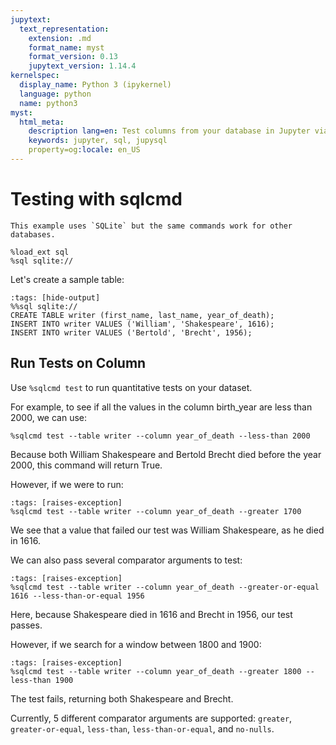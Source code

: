 ```yaml
---
jupytext:
  text_representation:
    extension: .md
    format_name: myst
    format_version: 0.13
    jupytext_version: 1.14.4
kernelspec:
  display_name: Python 3 (ipykernel)
  language: python
  name: python3
myst:
  html_meta:
    description lang=en: Test columns from your database in Jupyter via JupySQL
    keywords: jupyter, sql, jupysql
    property=og:locale: en_US
---
```



# Testing with sqlcmd

```{note}
This example uses `SQLite` but the same commands work for other databases.
```

```{code-cell} ipython3
%load_ext sql
%sql sqlite://
```

Let's create a sample table:

```{code-cell} ipython3
:tags: [hide-output]
%%sql sqlite://
CREATE TABLE writer (first_name, last_name, year_of_death);
INSERT INTO writer VALUES ('William', 'Shakespeare', 1616);
INSERT INTO writer VALUES ('Bertold', 'Brecht', 1956);
```


## Run Tests on Column

Use `%sqlcmd test` to run quantitative tests on your dataset.

For example, to see if all the values in the column birth_year are less than 2000, we can use:

```{code-cell} ipython3
%sqlcmd test --table writer --column year_of_death --less-than 2000
```

Because both William Shakespeare and Bertold Brecht died before the year 2000, this command will return True. 

However, if we were to run:

```{code-cell} ipython3
:tags: [raises-exception]
%sqlcmd test --table writer --column year_of_death --greater 1700
```

We see that a value that failed our test was William Shakespeare, as he died in 1616.

We can also pass several comparator arguments to test:

```{code-cell} ipython3
:tags: [raises-exception]
%sqlcmd test --table writer --column year_of_death --greater-or-equal 1616 --less-than-or-equal 1956
```

Here, because Shakespeare died in 1616 and Brecht in 1956, our test passes. 

However, if we search for a window between 1800 and 1900:

```{code-cell} ipython3
:tags: [raises-exception]
%sqlcmd test --table writer --column year_of_death --greater 1800 --less-than 1900
```

The test fails, returning both Shakespeare and Brecht.

Currently, 5 different comparator arguments are supported: `greater`, `greater-or-equal`, `less-than`, `less-than-or-equal`, and `no-nulls`. 

